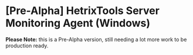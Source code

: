 # [Pre-Alpha] HetrixTools Server Monitoring Agent (Windows)

**Please Note:** this is a Pre-Alpha version, still needing a lot more work to be production ready.
